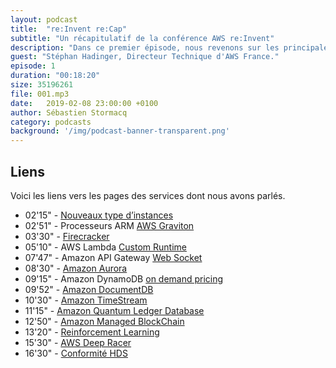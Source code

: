 ```yaml
---
layout: podcast
title:  "re:Invent re:Cap"
subtitle: "Un récapitulatif de la conférence AWS re:Invent"
description: "Dans ce premier épisode, nous revenons sur les principales nouveautés annoncées lors de la conférence re:Invent à Las Vegas."
guest: "Stéphan Hadinger, Directeur Technique d'AWS France."
episode: 1
duration: "00:18:20"
size: 35196261
file: 001.mp3  
date:   2019-02-08 23:00:00 +0100
author: Sébastien Stormacq
category: podcasts
background: '/img/podcast-banner-transparent.png'
---
```


## Liens

Voici les liens vers les pages des services dont nous avons parlés.

- 02'15" - [Nouveaux type d’instances](https://aws.amazon.com/ec2/instance-types/)
- 02'51" - Processeurs ARM [AWS Graviton](https://aws.amazon.com/blogs/aws/new-ec2-instances-a1-powered-by-arm-based-aws-graviton-processors/
)
- 03'30" - [Firecracker](https://firecracker-microvm.github.io/)
- 05'10" - AWS Lambda [Custom Runtime](https://aws.amazon.com/blogs/aws/new-for-aws-lambda-use-any-programming-language-and-share-common-components/)
- 07'47" - Amazon API Gateway [Web Socket](https://aws.amazon.com/blogs/compute/announcing-websocket-apis-in-amazon-api-gateway/)
- 08'30" - [Amazon Aurora](https://aws.amazon.com/rds/aurora/)
- 09'15" - Amazon DynamoDB [on demand pricing](https://aws.amazon.com/blogs/aws/amazon-dynamodb-on-demand-no-capacity-planning-and-pay-per-request-pricing/)
- 09'52" - [Amazon DocumentDB](https://aws.amazon.com/blogs/aws/new-amazon-documentdb-with-mongodb-compatibility-fast-scalable-and-highly-available/)
- 10'30" - [Amazon TimeStream](https://aws.amazon.com/about-aws/whats-new/2018/11/announcing-amazon-timestream/)
- 11'15" - [Amazon Quantum Ledger Database](https://aws.amazon.com/about-aws/whats-new/2018/11/introducing-amazon-qldb/)
- 12'50" - [Amazon Managed BlockChain](https://aws.amazon.com/about-aws/whats-new/2018/11/introducing-amazon-managed-blockchain/)
- 13'20" - [Reinforcement Learning](https://aws.amazon.com/about-aws/whats-new/2018/11/amazon-sagemaker-announces-support-for-reinforcement-learning/)
- 15'30" - [AWS Deep Racer](https://aws.amazon.com/blogs/aws/aws-deepracer-go-hands-on-with-reinforcement-learning-at-reinvent/)
- 16'30" - [Conformité HDS](https://aws.amazon.com/blogs/security/aws-achieves-hds-certification/) 